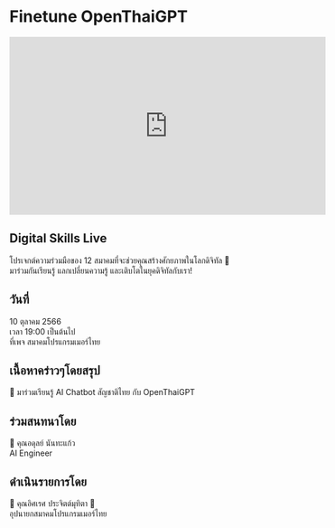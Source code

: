 # Finetune OpenThaiGPT
<iframe width="560" height="315" src="https://www.youtube.com/embed/eOunFmEqEks?si=YgmHfPGZo3S0lOhx" title="YouTube video player" frameborder="0" allow="accelerometer; autoplay; clipboard-write; encrypted-media; gyroscope; picture-in-picture; web-share" referrerpolicy="strict-origin-when-cross-origin" allowfullscreen></iframe>

## Digital Skills Live

โปรเจกต์ความร่วมมือของ 12 สมาคมที่จะช่วยคุณสร้างศักยภาพในโลกดิจิทัล 🚀  
มาร่วมกันเรียนรู้ แลกเปลี่ยนความรู้ และเติบโตในยุคดิจิทัลกับเรา!

## วันที่
10 ตุลาคม 2566  
เวลา 19:00 เป็นต้นไป  
ที่เพจ สมาคมโปรแกรมเมอร์ไทย

## เนื้อหาคร่าวๆโดยสรุป
🌟 มาร่วมเรียนรู้ AI Chatbot สัญชาติไทย กับ OpenThaiGPT

## ร่วมสนทนาโดย
🔹 คุณอดุลย์ นันทะแก้ว  
AI Engineer

## ดำเนินรายการโดย
💫 คุณอิศเรศ ประจิตต์มุทิตา 💫  
อุปนายกสมาคมโปรแกรมเมอร์ไทย